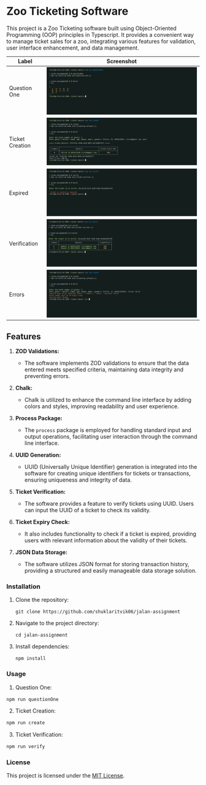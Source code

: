 # Zoo Ticketing Software

This project is a Zoo Ticketing software built using Object-Oriented Programming (OOP) principles in Typescript. It provides a convenient way to manage ticket sales for a zoo, integrating various features for validation, user interface enhancement, and data management.

| Label          | Screenshot                                 |
|----------------|--------------------------------------------|
| Question One   | ![Question One](screenshots/question.png) |
| Ticket Creation| ![Ticket Creation](screenshots/creation.png)|
| Expired        | ![Expired](screenshots/expired.png)       |
| Verification   | ![Verification](screenshots/verification.png)|
| Errors         | ![Errors](screenshots/errors.png)         |

## Features

1. **ZOD Validations:**
   - The software implements ZOD validations to ensure that the data entered meets specified criteria, maintaining data integrity and preventing errors.

2. **Chalk:**
   - Chalk is utilized to enhance the command line interface by adding colors and styles, improving readability and user experience.

3. **Process Package:**
   - The `process` package is employed for handling standard input and output operations, facilitating user interaction through the command line interface.

4. **UUID Generation:**
   - UUID (Universally Unique Identifier) generation is integrated into the software for creating unique identifiers for tickets or transactions, ensuring uniqueness and integrity of data.

5. **Ticket Verification:**
   - The software provides a feature to verify tickets using UUID. Users can input the UUID of a ticket to check its validity.

6. **Ticket Expiry Check:**
   - It also includes functionality to check if a ticket is expired, providing users with relevant information about the validity of their tickets.

7. **JSON Data Storage:**
   - The software utilizes JSON format for storing transaction history, providing a structured and easily manageable data storage solution.

### Installation

1. Clone the repository:

   ```
   git clone https://github.com/shuklaritvik06/jalan-assignment
   ```

2. Navigate to the project directory:

   ```
   cd jalan-assignment
   ```

3. Install dependencies:

   ```
   npm install
   ```

### Usage

1. Question One:

```bash
npm run questionOne
```

2. Ticket Creation:

```bash
npm run create
```

3. Ticket Verification:

```bash
npm run verify
```

### License

This project is licensed under the [MIT License](LICENSE).
